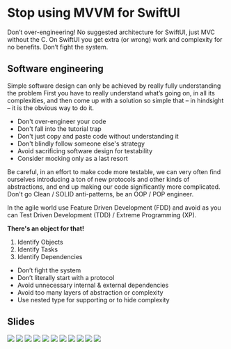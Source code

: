 # Stop using MVVM for SwiftUI

Don’t over-engineering! No suggested architecture for SwiftUI, just MVC without the C. On SwiftUI you get extra (or wrong) work and complexity for no benefits. Don’t fight the system.

## Software engineering

Simple software design can only be achieved by really fully understanding the problem First you have to really understand what’s going on, in all its complexities, and then come up with a solution so simple that – in hindsight – it is the obvious way to do it.

- Don't over-engineer your code
- Don't fall into the tutorial trap
- Don't just copy and paste code without understanding it
- Don't blindly follow someone else's strategy
- Avoid sacrificing software design for testability
- Consider mocking only as a last resort

Be careful, in an effort to make code more testable, we can very often find ourselves introducing a ton of new protocols and other kinds of abstractions, and end up making our code significantly more complicated. Don't go Clean / SOLID anti-patterns, be an OOP / POP engineer.

In the agile world use Feature Driven Development (FDD) and avoid as you can Test Driven Development (TDD) / Extreme Programming (XP). 

**There's an object for that!**

1. Identify Objects
2. Identify Tasks
3. Identify Dependencies

- Don’t fight the system
- Don’t literally start with a protocol
- Avoid unnecessary internal & external dependencies
- Avoid too many layers of abstraction or complexity
- Use nested type for supporting or to hide complexity

## Slides

![](https://raw.githubusercontent.com/garranhado/SwiftUIvsMVVM/main/SwiftUIvsMVVM.002.png)
![](https://raw.githubusercontent.com/garranhado/SwiftUIvsMVVM/main/SwiftUIvsMVVM.003.png)
![](https://raw.githubusercontent.com/garranhado/SwiftUIvsMVVM/main/SwiftUIvsMVVM.004.png)
![](https://raw.githubusercontent.com/garranhado/SwiftUIvsMVVM/main/SwiftUIvsMVVM.005.png)
![](https://raw.githubusercontent.com/garranhado/SwiftUIvsMVVM/main/SwiftUIvsMVVM.006.png)
![](https://raw.githubusercontent.com/garranhado/SwiftUIvsMVVM/main/SwiftUIvsMVVM.007.png)
![](https://raw.githubusercontent.com/garranhado/SwiftUIvsMVVM/main/SwiftUIvsMVVM.008.png)
![](https://raw.githubusercontent.com/garranhado/SwiftUIvsMVVM/main/SwiftUIvsMVVM.009.png)
![](https://raw.githubusercontent.com/garranhado/SwiftUIvsMVVM/main/SwiftUIvsMVVM.010.png)
![](https://raw.githubusercontent.com/garranhado/SwiftUIvsMVVM/main/SwiftUIvsMVVM.011.png)
![](https://raw.githubusercontent.com/garranhado/SwiftUIvsMVVM/main/SwiftUIvsMVVM.012.png)
